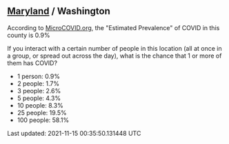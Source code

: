 
## [Maryland](/united-states/maryland) / Washington

According to [MicroCOVID.org](http://microcovid.org),
the "Estimated Prevalence" of COVID in this county is 0.9%

If you interact with a certain number of people in this location
(all at once in a group, or spread out across the day), what is the chance that
1 or more of them has COVID?

- 1 person: 0.9%
- 2 people: 1.7%
- 3 people: 2.6%
- 5 people: 4.3%
- 10 people: 8.3%
- 25 people: 19.5%
- 100 people: 58.1%

Last updated: 2021-11-15 00:35:50.131448 UTC
